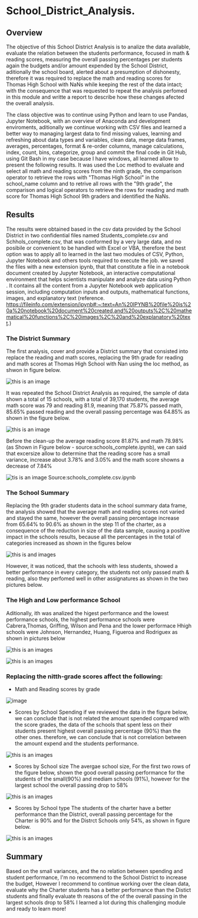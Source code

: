 # School_District_Analysis.
##  Overview
The objective of this School District Analysis is to analize the data available, evaluate the relation between the students performance, focused in math & reading scores, measuring the  overall passing percentages per students again the budgets and/or amount expended by the School District, aditionally the school board, alerted about a presumption of dishonesty, therefore it was required to replace the math and reading scores for Thomas High School with NaNs while keeping the rest of the data intact; with the consequence that was requested to repeat the analysis perfomed in this module and writte a report to describe how these changes afected the overall analysis.

The class objective was to continue using Python and learn to use Pandas, Jupyter Notebook, with an overview of Anaconda and development enviroments, aditionally we continue working with CSV files and learned a better way to managing largest data to find missing values,  learning and refreshing about data types and variables, clean data, merge data frames, averages, percentages, format & re-order columns, manage calculations, index, count, bins, categorize, group and commit the final code in Git Hub, using Git Bash in my case because I have windows, all learned allow to present the following results. 
It was used the Loc method to evaluate and select all math and reading scores from the ninth grade, the  comparison operator to retrieve the  rows with "Thomas High School" in the school_name column and to retrive all rows with the "9th grade", the comparison and logical operators to retrieve the rows for reading and math score for Thomas High School 9th graders and identified the NaNs.
##  Results
The results were obtained based in the csv data provided by the School District in two confidential files named Students_complete.csv and Schhols_complete.csv, that was conformed by  a very large data, and no posibile or convenient to be handled with Excel or VBA, therefore the best option was to apply all to learned in the last two modules of CSV, Python, Jupyter Notebook and others tools required to execute the job. we saved the files with a new extension ipynb, that that constitute a file in a notebook document created by Jupyter Notebook, an interactive computational environment that helps scientists manipulate and analyze data using Python . It contains all the content from a Jupyter Notebook web application session, including computation inputs and outputs, mathematical functions, images, and explanatory text (reference. https://fileinfo.com/extension/ipynb#:~:text=An%20IPYNB%20file%20is%20a%20notebook%20document%20created,and%20outputs%2C%20mathematical%20functions%2C%20images%2C%20and%20explanatory%20text.)
### The District Summary
The first analysis, cover  and provide a District summary  that consisted into replace the reading and math scores, replacing the 9th grade for reading and math scores at Thomas High School with Nan using the loc method, as shwon in figure below.
  
![this is an image](https://github.com/JJF1962/School_District_Analysis.-/blob/main/Resources/Capture%209th%20grader%20with%20NaN1.PNG)  
  
It was repeated the School District Analysis as required, the sample of data shown a total of 15 schools, with a total of 39,170 students, the average math score was 79 and reading 81.9, meaning that 75.87% passed  math, 85.65% passed reading and the overall passing percentage was 64.85% as shown in the figure below.

![this is an image](https://github.com/JJF1962/School_District_Analysis.-/blob/main/Resources/Capture%20District%20Summary1.PNG)

Before the clean-up the average reading score 81.87% and math 78.98% (as Shown in Figure below - source:schools_complete.ipynb), we can said that excersize allow to determine that the reading score has a small variance, increase about 3.78% and 3.05% and  the math score showns a decrease of 7.84%

![tis is an image](https://github.com/JJF1962/School_District_Analysis.-/blob/main/Resources/Capture%20before%20clean%20up%20%20%25%20pass.PNG)
Source:schools_complete.csv.ipynb


### The School Summary
Replacing the 9th grader students data in the school summary data frame, the analysis showed that the average math and reading scores not varied and stayed the same, however the overall passing percentage increase from 65.64% to 90.6%  as shown in the step 11 of the charter, as a consequence of the reduction in size of the data sample, causing a positive impact in the schools results, because all the percentages in the total of categories increased as shown in the figures below

![this is and images](https://github.com/JJF1962/School_District_Analysis.-/blob/main/Resources/Capture%20School%20Summary%201a.PNG)

However, it was noticed, that the schools with less students, showed a better performance in every category, the students not only passed math & reading, also they perfomed well in other assignatures as shown in the two pictures below.

### The High and Low performance School
 Aditionally, ith was analized the higest performance and the lowest performance schools, the highest performance schools were Cabrera,Thomas, Griffing, Wilson and Pena         and the lower performace Hhigh schools were Johnson, Hernandez, Huang, Figueroa and Rodriguex as shown in pictures below

![this is an images](https://github.com/JJF1962/School_District_Analysis.-/blob/main/Resources/Capture.%20High%20Performance%201a.PNG)

![this is an images](https://github.com/JJF1962/School_District_Analysis.-/blob/main/Resources/Capture%20low%20performance%201a.PNG)

### Replacing the nitth-grade scores affect the following:
 * Math and Reading scores by grade

![image](https://user-images.githubusercontent.com/97784444/155900163-2a6ba102-5efd-47c8-bfc0-a94438bbacda.png)

 
 * Scores by School Spending
if we reviewed the data in the figure below, we can conclude that is not related the amount spended compared with the score grades, the data of the schools that spent less on their students present highest overall passing percentage (90%) than the other ones. therefore, we can conclude that is not correlation between the amount expend and the students performance.
 
![this is an images](https://github.com/JJF1962/School_District_Analysis.-/blob/main/Resources/Capture%20Score%20by%20school%20spending%201a.PNG)
 

 * Scores by School size
The avergae school size, For the first two rows of the figure below, shown the good overall passing performance for  the students of the small(90%) and mediam schools (91%), however for the largest school the overall passing drop to 58%  

![this is an images](https://github.com/JJF1962/School_District_Analysis.-/blob/main/Resources/Capture%20Score%20by%20School%20size%201a.PNG)

 * Scores by School type
 The students of the charter have a better performance than the District, overall passing percentage for the Charter is 90% and for the Distrct Schools only 54%, as shown in figure below.
 
![this is an images](https://github.com/JJF1962/School_District_Analysis.-/blob/main/Resources/Capture%20Score%20by%20Schhol%20type%201a.PNG)
 

 ## Summary
Based on the small variances, and the no relation between spending and student performance, I'm no recommend to the School District to increase the budget, However I recommend to continue working over the clean data, evaluate why the Charter students has a better performance  than the Distict students and finally evaluate th reasons of the of the overall passing in the largest schools drop to 58%
I learned a lot during this challenging module and ready to learn more!
